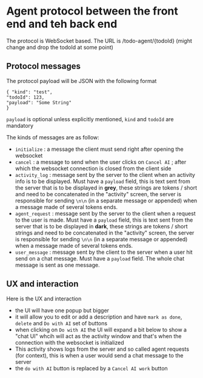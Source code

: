 # Agent protocol between the front end and teh back end

The protocol is WebSocket based.
The URL is /todo-agent/{todoId} (might change and drop the todoId at some point)

## Protocol messages

The protocol payload will be JSON with the following format

```
{ "kind": "test",
"todoId": 123,
"payload": "Some String"
}
```

`payload` is optional unless explicitly mentioned, `kind` and `todoId` are mandatory

The kinds of messages are as follow:
* `initialize` : a message the client must send right after opening the websocket
* `cancel` : a message to send when the user clicks on `Cancel AI` ; after which the websocket connection is closed from the client side
* `activity_log` : message sent by the server to the client when an activity info is to be displayed. Must have a `payload` field, this is text sent from the server that is to be displayed in **grey**, these strings are tokens / short and need to be concatenated in the "activity" screen, the server is responsible for sending `\n\n` (in a separate message or appended) when a message made of several tokens ends.
* `agent_request` : message sent by the server to the client when a request to the user is made. Must have a `payload` field, this is text sent from the server that is to be displayed in **dark**, these strings are tokens / short strings and need to be concatenated in the "activity" screen, the server is responsible for sending `\n\n` (in a separate message or appended) when a message made of several tokens ends.
* `user_message` : message sent by the client to the server when a user hit send on a chat message. Must have a `payload` field. The whole chat message is sent as one message.

## UX and interaction

Here is the UX and interaction 
* the UI will have one popup but bigger
* it will allow you to edit or add a description and have `mark as done`, `delete` and `Do with AI` set of buttons
* when clicking on `Do with AI` the UI will expand a bit below to show a "chat UI" whcih will act as the activity window and that's when the connection with the websocket is initialized
* This activity shows logs from the server and so called agent requests (for context), this is when a user would send a chat message to the server
* the `do with AI` button is replaced by a `Cancel AI work` button
